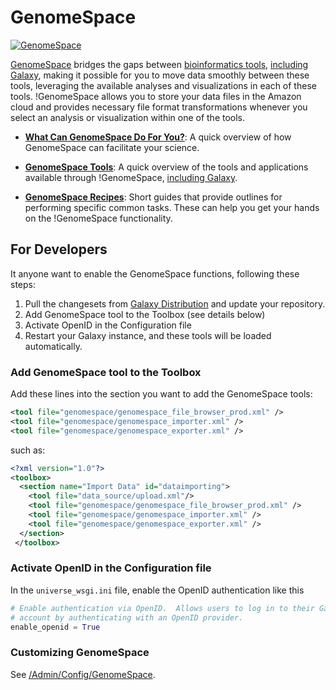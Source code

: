 # GenomeSpace

<div class='right'><a href='http://genomespace.org/'><img src='/Images/Logos/GenomeSpaceLogo.png' alt='GenomeSpace'  /></a></div>

[GenomeSpace](http://genomespace.org/) bridges the gaps between [bioinformatics tools](http://genomespace.org/support/tools), [including Galaxy](http://genomespace.org/support/tools/galaxy), making it possible for you to move data smoothly between these tools, leveraging the available analyses and visualizations in each of these tools.  !GenomeSpace allows you to store your data files in the Amazon cloud and provides necessary file format transformations whenever you select an analysis or visualization within one of the tools.  

* **[What Can GenomeSpace Do For You?](http://genomespace.org/what-can-genomespace-do-for-you-)**: A quick overview of how GenomeSpace can facilitate your science.

* **[GenomeSpace Tools](http://genomespace.org/support/tools)**: A quick overview of the tools and applications available through !GenomeSpace, [including Galaxy](http://genomespace.org/support/tools/galaxy).

* **[GenomeSpace Recipes](http://genomespace.org/support/guides/recipes)**: Short guides that provide outlines for performing specific common tasks.  These can help you get your hands on the !GenomeSpace functionality.


## For Developers

It anyone want to enable the GenomeSpace functions, following these steps:

1. Pull the changesets from [Galaxy Distribution](https://bitbucket.org/galaxy/galaxy-dist/overview) and update your repository.
1. Add GenomeSpace tool to the Toolbox (see details below)
1. Activate OpenID in the Configuration file
1. Restart your Galaxy instance, and these tools will be loaded automatically.

### Add GenomeSpace tool to the Toolbox

Add these lines into the section you want to add the GenomeSpace tools:

```xml
<tool file="genomespace/genomespace_file_browser_prod.xml" />
<tool file="genomespace/genomespace_importer.xml" />
<tool file="genomespace/genomespace_exporter.xml" />
```


such as:

```xml
<?xml version="1.0"?>
<toolbox>
  <section name="Import Data" id="dataimporting">
    <tool file="data_source/upload.xml"/>
    <tool file="genomespace/genomespace_file_browser_prod.xml" />
    <tool file="genomespace/genomespace_importer.xml" />
    <tool file="genomespace/genomespace_exporter.xml" />
  </section>
 </toolbox>
```


### Activate OpenID in the Configuration file

In the `universe_wsgi.ini` file, enable the OpenID authentication like this

```python
# Enable authentication via OpenID.  Allows users to log in to their Galaxy
# account by authenticating with an OpenID provider.
enable_openid = True
```


### Customizing GenomeSpace

See [/Admin/Config/GenomeSpace](../Admin/Config/GenomeSpace).

